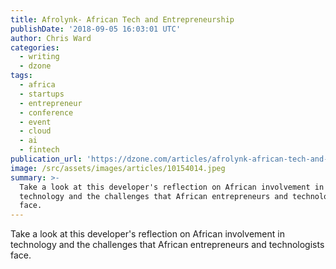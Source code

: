 ```yaml
---
title: Afrolynk- African Tech and Entrepreneurship
publishDate: '2018-09-05 16:03:01 UTC'
author: Chris Ward
categories:
  - writing
  - dzone
tags:
  - africa
  - startups
  - entrepreneur
  - conference
  - event
  - cloud
  - ai
  - fintech
publication_url: 'https://dzone.com/articles/afrolynk-african-tech-and-entrepreneurship'
image: /src/assets/images/articles/10154014.jpeg
summary: >-
  Take a look at this developer's reflection on African involvement in
  technology and the challenges that African entrepreneurs and technologists
  face.
---
```

Take a look at this developer's reflection on African involvement in technology and the challenges that African entrepreneurs and technologists face.

